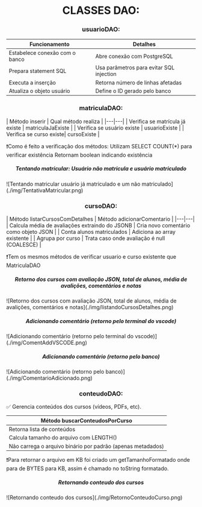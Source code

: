 <h1 align="center"> CLASSES DAO: </h1>

<h3 align="center"> usuarioDAO: </h3>

| Funcionamento                      | Detalhes                                  |
|------------------------------------|-------------------------------------------|
| Estabelece conexão com o banco     | Abre conexão com PostgreSQL              |
| Prepara statement SQL              | Usa parâmetros para evitar SQL injection |
| Executa a inserção                 | Retorna número de linhas afetadas        |
| Atualiza o objeto usuário          | Define o ID gerado pelo banco            |


<h3 align="center"> matriculaDAO: </h3>
| Método inserir | Qual método realiza |
|---|---|
| Verifica se matrícula já existe | matriculaJaExiste |
| Verifica se usuário existe | usuarioExiste |
| Verifica se curso existe| cursoExiste |

❗Como é feito a verificação dos métodos:
Utilizam SELECT COUNT(*) para verificar existência
Retornam boolean indicando existência

<h5 align="center"> Tentando matricular: Usuário não matricula e usuário matriculado </h5>
![Tentando matricular usuário já matriculado e um não matriculado](./img/TentativaMatricular.png)

<h3 align="center"> cursoDAO: </h3>
| Método listarCursosComDetalhes | Método adicionarComentario |
|---|---|
| Calcula média de avaliações extraindo do JSONB | Cria novo comentário como objeto JSON |
| Conta alunos matriculados | Adiciona ao array existente |
| Agrupa por curso | Trata caso onde avaliação é null (COALESCE) |

❗Tem os mesmos métodos de verificar usuario e curso existente que MatriculaDAO

<h5 align="center"> Retorno dos cursos com avaliação JSON, total de alunos, média de avalições, comentários e notas </h5>
![Retorno dos cursos com avaliação JSON, total de alunos, média de avalições, comentários e notas](./img/listandoCursosDetalhes.png)

<h5 align="center"> Adicionando comentário (retorno pelo terminal do vscode) </h5>
![Adicionando comentário (retorno pelo terminal do vscode)](./img/ComentAddVSCODE.png)

<h5 align="center"> Adicionando comentário (retorno pelo banco) </h5>
![Adicionando comentário (retorno pelo banco)](./img/ComentarioAdicionado.png)

<h3 align="center"> conteudoDAO: </h3>

✅ Gerencia conteúdos dos cursos (vídeos, PDFs, etc).

| Método buscarConteudosPorCurso |
|---|
| Retorna lista de conteúdos | 
| Calcula tamanho do arquivo com LENGTH() | 
| Não carrega o arquivo binário por padrão (apenas metadados) | 

❗Para retornar o arquivo em KB foi criado um getTamanhoFormatado onde para de BYTES para KB, assim é chamado no toString formatado.

<h5 align="center"> Retornando conteudo dos cursos</h5>
![Retornando conteudo dos cursos](./img/RetornoConteudoCurso.png)

